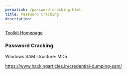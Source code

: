 ```yaml
---
permalink: /password-cracking.html
title: Password Cracking
description: 
---
```

<head>
<link href="css/cyber.css" rel="stylesheet">
</head>

[Toolkit Homepage](../README.md)

### Password Cracking

Windows SAM structure: MD5

https://www.hackingarticles.in/credential-dumping-sam/
